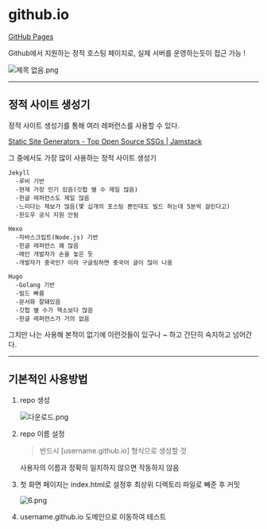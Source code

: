 # github.io

[GitHub Pages](https://pages.github.com/)

Github에서 지원하는 정적 호스팅 페이지로, 실제 서버를 운영하는듯이 접근 가능 !

![제목 없음.png](github%20io%2035e531ee2644406ba0f66ebdd23f0b90/%EC%A0%9C%EB%AA%A9_%EC%97%86%EC%9D%8C.png)

---

## 정적 사이트 생성기

정적 사이트 생성기를 통해 여러 레퍼런스를 사용할 수 있다.

[Static Site Generators - Top Open Source SSGs | Jamstack](https://jamstack.org/generators/)

그 중에서도 가장 많이 사용하는 정적 사이트 생성기

```
Jekyll
  -루비 기반
  -현재 가장 인기 있음(깃헙 별 수 제일 많음)
  -한글 레퍼런스도 제일 많음
  -느리다는 제보가 많음(몇 십개의 포스팅 뿐인데도 빌드 하는데 5분씩 걸린다고)
  -윈도우 공식 지원 안됨

Hexo
  -자바스크립트(Node.js) 기반
  -한글 레퍼런스 꽤 많음
  -메인 개발자가 손을 놓은 듯
  -개발자가 중국인? 이라 구글링하면 중국어 글이 많이 나옴

Hugo
  -Golang 기반
  -빌드 빠름
  -문서화 잘돼있음
  -깃헙 별 수가 헥소보다 많음
  -한글 레퍼런스가 거의 없음
```

그치만 나는 사용해 본적이 없기에 이런것들이 있구나 ~ 하고 간단히 숙지하고 넘어간다.

---

## 기본적인 사용방법

1. repo 생성
    
    ![다운로드.png](github%20io%2035e531ee2644406ba0f66ebdd23f0b90/%EB%8B%A4%EC%9A%B4%EB%A1%9C%EB%93%9C.png)
    
2. repo 이름 설정
    
    > 반드시 [username.github.io] 형식으로 생성할 것
    > 
    
    사용자의 이름과 정확히 일치하지 않으면 작동하지 않음
    
3. 첫 화면 페이지는 index.html로 설정후 최상위 디렉토리 파일로 빼준 후 커밋
    
    ![6.png](github%20io%2035e531ee2644406ba0f66ebdd23f0b90/6.png)
    
4. username.github.io 도메인으로 이동하여 테스트